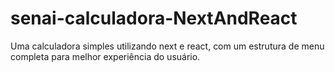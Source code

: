 # senai-calculadora-NextAndReact
Uma calculadora simples utilizando next e react, com um estrutura de menu completa para melhor experiência do usuário.
